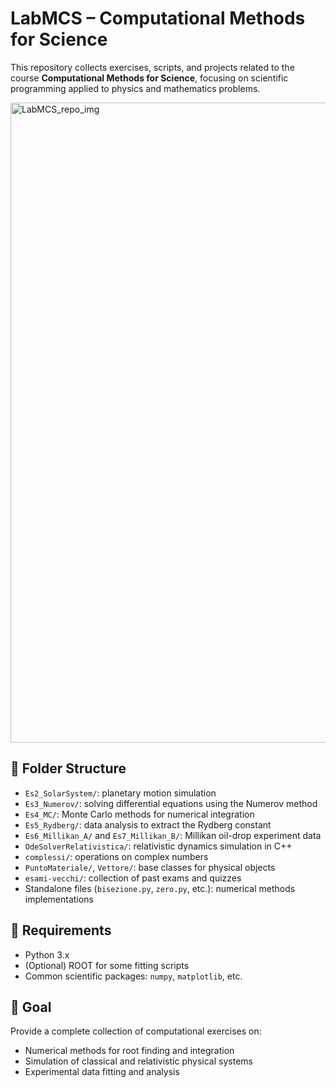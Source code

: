 # LabMCS – Computational Methods for Science

This repository collects exercises, scripts, and projects related to the course **Computational Methods for Science**, focusing on scientific programming applied to physics and mathematics problems.

<img width="1024" height="1024" alt="LabMCS_repo_img" src="https://github.com/user-attachments/assets/002d0224-8fc3-4990-b27b-6152f86868d2" />


## 📁 Folder Structure

- `Es2_SolarSystem/`: planetary motion simulation
- `Es3_Numerov/`: solving differential equations using the Numerov method
- `Es4_MC/`: Monte Carlo methods for numerical integration
- `Es5_Rydberg/`: data analysis to extract the Rydberg constant
- `Es6_Millikan_A/` and `Es7_Millikan_B/`: Millikan oil-drop experiment data
- `OdeSolverRelativistica/`: relativistic dynamics simulation in C++
- `complessi/`: operations on complex numbers
- `PuntoMateriale/`, `Vettore/`: base classes for physical objects
- `esami-vecchi/`: collection of past exams and quizzes
- Standalone files (`bisezione.py`, `zero.py`, etc.): numerical methods implementations

## 🧰 Requirements

- Python 3.x
- (Optional) ROOT for some fitting scripts
- Common scientific packages: `numpy`, `matplotlib`, etc.

## 🎯 Goal

Provide a complete collection of computational exercises on:
- Numerical methods for root finding and integration
- Simulation of classical and relativistic physical systems
- Experimental data fitting and analysis
